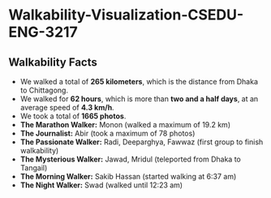 # Walkability-Visualization-CSEDU-ENG-3217


## Walkability Facts

- We walked a total of **265 kilometers**, which is the distance from Dhaka to Chittagong.
- We walked for **62 hours**, which is more than **two and a half days**, at an average speed of **4.3 km/h**.
- We took a total of **1665 photos**.
- **The Marathon Walker:** Monon (walked a maximum of 19.2 km)
- **The Journalist:** Abir (took a maximum of 78 photos)
- **The Passionate Walker:** Radi, Deeparghya, Fawwaz (first group to finish walkability)
- **The Mysterious Walker:** Jawad, Mridul (teleported from Dhaka to Tangail)
- **The Morning Walker:** Sakib Hassan (started walking at 6:37 am)
- **The Night Walker:** Swad (walked until 12:23 am)
